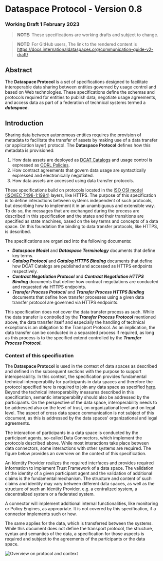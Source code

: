 # Dataspace Protocol - Version 0.8

### Working Draft 1 February 2023

> __NOTE:__ These specifications are working drafts and subject to change.

> __NOTE:__ For GitHub users, The link to the rendered content is https://docs.internationaldataspaces.org/communication-guide-v2-draft/

## Abstract

The __Dataspace Protocol__ is a set of specifications designed to facilitate interoperable data sharing between entities governed by usage control and based on Web technologies. These specifications
define the schemas and protocols required for entities to publish data, negotiate usage agreements, and access data as part of a federation of technical systems termed a
__*dataspace*__.

## Introduction

Sharing data between autonomous entities requires the provision of metadata to facilitate the transfer of assets by making use of a data transfer (or application layer) protocol.
The __Dataspace Protocol__ defines how this metadata is provisioned:

1. How data assets are deployed as [DCAT Catalogs](https://www.w3.org/TR/vocab-dcat-3/) and usage control is expressed as [ODRL Policies](https://www.w3.org/TR/odrl-model/).
2. How contract agreements that govern data usage are syntactically expressed and electronically negotiated.
3. How data assets are accessed using data transfer protocols.

These specifications build on protocols located in the [ISO OSI   model (ISO/IEC 7498-1:1994)](https://www.iso.org/standard/20269.html) layers, like HTTPS.
The purpose of this specification is to define interactions between systems independent of such protocols, but describing how to implement it in an unambiguous and extensible way.
To do so, the messages that are exchanged during the process are described in this specification and the states and their transitions are specified as state machines, based on the key terms and concepts of a data space.
On this foundation the binding to data transfer protocols, like HTTPS, is described.

The specifications are organized into the following documents:

* __*Dataspace Model*__ and __*Dataspace Terminology*__ documents that define key terms.
* __*Catalog Protocol*__ and __*Catalog HTTPS Binding*__ documents that define how DCAT Catalogs are published and accessed as HTTPS endpoints respectively.
* __*Contract Negotiation Protocol*__ and __*Contract Negotiation HTTPS Binding*__ documents that define how contract negotiations are conducted and requested via HTTPS endpoints.
* __*Transfer Process Protocol*__ and __*Transfer Process HTTPS Binding*__ documents that define how transfer processes using a given data transfer protocol are governed via HTTPS
  endpoints.

This specification does not cover the data transfer process as such.
While the data transfer is controlled by the __*Transfer Process Protocol*__ mentioned above, the data transfer itself and especially the handling of technical exceptions is an obligation to the Transport Protocol.
As an implication, the data transfer can be conducted in a separated process if required, as long as this process is to the specified extend controlled by the __*Transfer Process Protocol*__.

### Context of this specification

The __Dataspace Protocol__ is used in the context of data spaces as described and defined in the subsequent sections with the purpose to support interoperability.
In this context, the specification provides fundamental technical interoperability for participants in data spaces and therefore the protocol specified here is required to join any data space as specified [here]().
Beyond the technical interoperability measures described in this specification, semantic interoperability should also be addressed by the participants. On the perspective of the data space, interoperability needs to be addressed also on the level of trust, on organizational level and on legal level.
The aspect of cross data space communication is not subject of this document, as this is addressed by the data spaces' organizational and legal agreements.

The interaction of participants in a data space is conducted by the participant agents, so-called Data Connectors, which implement the protocols described above.
While most interactions take place between data connectors, some interactions with other systems are required.
The figure below provides an overview on the context of this specification.

An Identity Provider realizes the required interfaces and provides required information to implement Trust Framework of a data space.
The validation of the identity of a given participant agent and the validation of additional claims is the fundamental mechanism. The structure and content of such claims and identity may vary between different data spaces, as well as the structure of such an Identity Provider, e.g. a centralized system, a decentralized system or a federated system.

A connector will implement additional internal functionalities, like monitoring or Policy Engines, as appropriate. It is not covered by this specification, if a connector implements such or how.

The same applies for the data, which is transferred between the systems. While this document does not define the transport protocol, the structure, syntax and semantics of the data, a specification for those aspects is required and subject to the agreements of the participants or the data space.

![Overview on protocol and context](./figures/ProtocolOverview.png)
